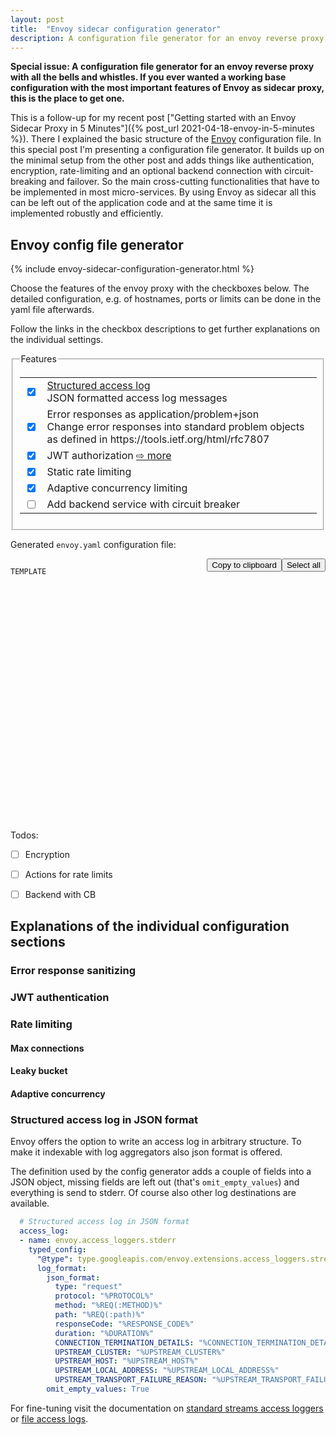 ```yaml
---
layout: post
title:  "Envoy sidecar configuration generator"
description: A configuration file generator for an envoy reverse proxy with all the bells and whistles
---
```


**Special issue: A configuration file generator for an envoy reverse proxy with all the bells and whistles. If you ever wanted a working base configuration with the most important features of Envoy as sidecar proxy, this is the place to get one.**

This is a follow-up for my recent post ["Getting started with an Envoy Sidecar Proxy in 5 Minutes"]({% post_url 2021-04-18-envoy-in-5-minutes %}). There I explained the basic structure of the [Envoy](https://www.envoyproxy.io) configuration file. In this special post I'm presenting a configuration file generator. It builds up on the minimal setup from the other post and adds things like authentication, encryption, rate-limiting and an optional backend connection with circuit-breaking and failover. So the main cross-cutting functionalities that have to be implemented in most micro-services. By using Envoy as sidecar all this can be left out of the application code and at the same time it is implemented robustly and efficiently.

## Envoy config file generator

{% include envoy-sidecar-configuration-generator.html %}

Choose the features of the envoy proxy with the checkboxes below. The detailed configuration, e.g. of hostnames, ports or limits can be done in the yaml file afterwards.

Follow the links in the checkbox descriptions to get further explanations on the individual settings.
<div id="template-inputs">
<fieldset>
<table>
    <legend>Features</legend>
    <tr>
        <td><input type="checkbox" id="envoy-access_log" checked></td>
        <td><label for="envoy-access_log"><a href="#structured-access-log-in-json-format">Structured access log</a>
          <br><span class="hint">JSON formatted access log messages</span>
        </label></td>
    </tr>
    <tr>
        <td><input type="checkbox" id="envoy-problem_responses" checked></td>
        <td>
          <label for="envoy-problem_responses">
            Error responses as application/problem+json 
            <br><span class="hint">Change error responses into standard problem objects as defined in https://tools.ietf.org/html/rfc7807</span>
          </label>
        </td>
    </tr>
    <tr>
        <td><input type="checkbox" id="envoy-jwt_auth" checked></td>
        <td><label for="envoy-jwt_auth">JWT authorization <a href="">⇨ more</a></label></td>
    </tr>
    <tr>
        <td><input type="checkbox" id="envoy-static_limiting" checked></td>
        <td><label for="envoy-static_limiting">Static rate limiting</label></td>
    </tr>
    <tr>
        <td><input type="checkbox" id="envoy-adaptive_concurrency" checked></td>
        <td><label for="envoy-adaptive_concurrency">Adaptive concurrency limiting</label></td>
    </tr>
    <tr>
        <td><input type="checkbox" id="envoy-backend"></td>
        <td><label for="envoy-backend">Add backend service with circuit breaker</label></td>
    </tr>
</table>
</fieldset>
</div>

Generated `envoy.yaml` configuration file:
<div class="highlight">
<button class="btn" id="config-select-btn" style="float: right;">Select all</button>
<button class="btn" id="config-copy-btn" style="float: right;">Copy to clipboard</button>
<pre style="height: 30em">
<code id="envoy-config">
TEMPLATE
</code>
</pre>
</div>


Todos:
- [ ] Encryption
- [ ] Actions for rate limits
- [ ] Backend with CB


## Explanations of the individual configuration sections
### Error response sanitizing

### JWT authentication


### Rate limiting
#### Max connections
#### Leaky bucket
#### Adaptive concurrency



### Structured access log in JSON format
Envoy offers the option to write an access log in arbitrary structure. To make it indexable with log aggregators also json format is offered.

The definition used by the config generator adds a couple of fields into a JSON object, missing fields are left out (that's `omit_empty_values`) and everything is send to stderr. Of course also other log destinations are available.
```yaml
  # Structured access log in JSON format
  access_log:
  - name: envoy.access_loggers.stderr
    typed_config:
      "@type": type.googleapis.com/envoy.extensions.access_loggers.stream.v3.StderrAccessLog
      log_format:
        json_format:
          type: "request"
          protocol: "%PROTOCOL%"
          method: "%REQ(:METHOD)%"
          path: "%REQ(:path)%"
          responseCode: "%RESPONSE_CODE%"
          duration: "%DURATION%"
          CONNECTION_TERMINATION_DETAILS: "%CONNECTION_TERMINATION_DETAILS%"
          UPSTREAM_CLUSTER: "%UPSTREAM_CLUSTER%"
          UPSTREAM_HOST: "%UPSTREAM_HOST%"
          UPSTREAM_LOCAL_ADDRESS: "%UPSTREAM_LOCAL_ADDRESS%"
          UPSTREAM_TRANSPORT_FAILURE_REASON: "%UPSTREAM_TRANSPORT_FAILURE_REASON%"
        omit_empty_values: True
```

For fine-tuning visit the documentation on [standard streams access loggers](https://www.envoyproxy.io/docs/envoy/latest/api-v3/extensions/access_loggers/stream/v3/stream.proto.html?highlight=access_log) or [file access logs](https://www.envoyproxy.io/docs/envoy/latest/api-v3/extensions/access_loggers/file/v3/file.proto.html?highlight=access_log).
